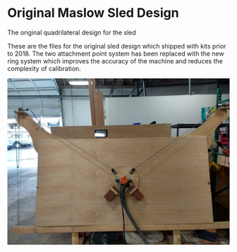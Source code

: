 # Original Maslow Sled Design

The original quadrilateral design for the sled

These are the files for the original sled design which shipped with kits prior to 2018. The two attachment point system has been replaced with the new ring system which improves the accuracy of the machine and reduces the complexity of calibration.

![Maslow cnc original sled](https://raw.githubusercontent.com/MaslowCommunityGarden/Original-Maslow-Sled-Design/master/Sled%20Attached.jpg?raw=true)
